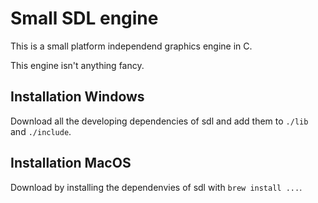 # Small SDL engine

This is a small platform independend graphics engine in C.

This engine isn't anything fancy.


<!-- todo make better install description -->
## Installation Windows 
Download all the developing dependencies of sdl and add them to `./lib` and `./include`.

## Installation MacOS
Download by installing the dependenvies of sdl with `brew install ...`.

